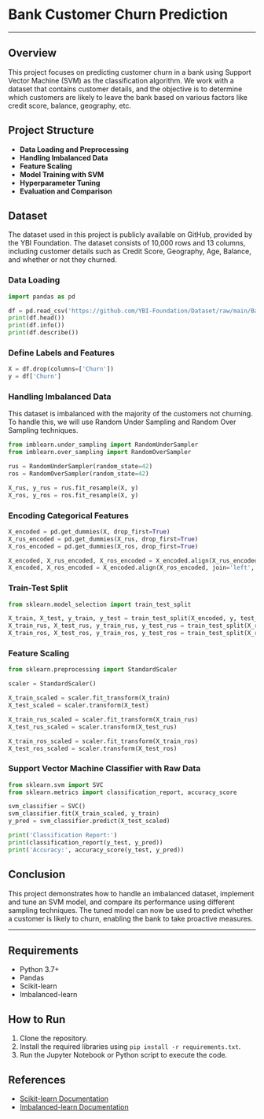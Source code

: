# **Bank Customer Churn Prediction**

---

## **Overview**

This project focuses on predicting customer churn in a bank using Support Vector Machine (SVM) as the classification algorithm. We work with a dataset that contains customer details, and the objective is to determine which customers are likely to leave the bank based on various factors like credit score, balance, geography, etc.

## **Project Structure**

- **Data Loading and Preprocessing**
- **Handling Imbalanced Data**
- **Feature Scaling**
- **Model Training with SVM**
- **Hyperparameter Tuning**
- **Evaluation and Comparison**

## **Dataset**

The dataset used in this project is publicly available on GitHub, provided by the YBI Foundation. The dataset consists of 10,000 rows and 13 columns, including customer details such as Credit Score, Geography, Age, Balance, and whether or not they churned.

### **Data Loading**

```python
import pandas as pd

df = pd.read_csv('https://github.com/YBI-Foundation/Dataset/raw/main/Bank%20Churn%20Modelling.csv')
print(df.head())
print(df.info())
print(df.describe())
```

### **Define Labels and Features**

```python
X = df.drop(columns=['Churn'])
y = df['Churn']
```

### **Handling Imbalanced Data**

This dataset is imbalanced with the majority of the customers not churning. To handle this, we will use Random Under Sampling and Random Over Sampling techniques.

```python
from imblearn.under_sampling import RandomUnderSampler
from imblearn.over_sampling import RandomOverSampler

rus = RandomUnderSampler(random_state=42)
ros = RandomOverSampler(random_state=42)

X_rus, y_rus = rus.fit_resample(X, y)
X_ros, y_ros = ros.fit_resample(X, y)
```

### **Encoding Categorical Features**

```python
X_encoded = pd.get_dummies(X, drop_first=True)
X_rus_encoded = pd.get_dummies(X_rus, drop_first=True)
X_ros_encoded = pd.get_dummies(X_ros, drop_first=True)

X_encoded, X_rus_encoded, X_ros_encoded = X_encoded.align(X_rus_encoded, join='left', axis=1, fill_value=0)
X_encoded, X_ros_encoded = X_encoded.align(X_ros_encoded, join='left', axis=1, fill_value=0)
```

### **Train-Test Split**

```python
from sklearn.model_selection import train_test_split

X_train, X_test, y_train, y_test = train_test_split(X_encoded, y, test_size=0.3, random_state=25)
X_train_rus, X_test_rus, y_train_rus, y_test_rus = train_test_split(X_rus_encoded, y_rus, test_size=0.3, random_state=25)
X_train_ros, X_test_ros, y_train_ros, y_test_ros = train_test_split(X_ros_encoded, y_ros, test_size=0.3, random_state=25)
```

### **Feature Scaling**

```python
from sklearn.preprocessing import StandardScaler

scaler = StandardScaler()

X_train_scaled = scaler.fit_transform(X_train)
X_test_scaled = scaler.transform(X_test)

X_train_rus_scaled = scaler.fit_transform(X_train_rus)
X_test_rus_scaled = scaler.transform(X_test_rus)

X_train_ros_scaled = scaler.fit_transform(X_train_ros)
X_test_ros_scaled = scaler.transform(X_test_ros)
```

### **Support Vector Machine Classifier with Raw Data**

```python
from sklearn.svm import SVC
from sklearn.metrics import classification_report, accuracy_score

svm_classifier = SVC()
svm_classifier.fit(X_train_scaled, y_train)
y_pred = svm_classifier.predict(X_test_scaled)

print('Classification Report:')
print(classification_report(y_test, y_pred))
print('Accuracy:', accuracy_score(y_test, y_pred))
```

## **Conclusion**

This project demonstrates how to handle an imbalanced dataset, implement and tune an SVM model, and compare its performance using different sampling techniques. The tuned model can now be used to predict whether a customer is likely to churn, enabling the bank to take proactive measures.

--- 

## **Requirements**

- Python 3.7+
- Pandas
- Scikit-learn
- Imbalanced-learn

## **How to Run**

1. Clone the repository.
2. Install the required libraries using `pip install -r requirements.txt`.
3. Run the Jupyter Notebook or Python script to execute the code.

## **References**

- [Scikit-learn Documentation](https://scikit-learn.org/stable/user_guide.html)
- [Imbalanced-learn Documentation](https://imbalanced-learn.org/stable/)
